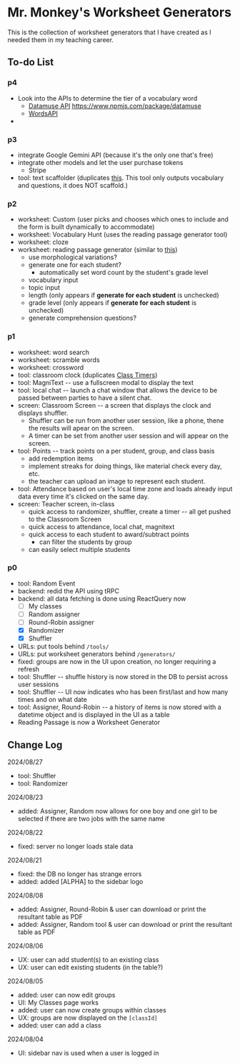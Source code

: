 # Mr. Monkey's Worksheet Generators

This is the collection of worksheet generators that I have created as I needed them in my teaching career.

## To-do List

### p4

- Look into the APIs to determine the tier of a vocabulary word
  - [Datamuse API](https://www.datamuse.com/api/)
    https://www.npmjs.com/package/datamuse
  - [WordsAPI](https://www.wordsapi.com/)
-

### p3

- integrate Google Gemini API (because it's the only one that's free)
- integrate other models and let the user purchase tokens
  - Stripe
- tool: text scaffolder (duplicates [this](https://www.magicschool.ai/tools/text-scaffolder-tool). This tool only outputs vocabulary and questions, it does NOT scaffold.)

### p2

- worksheet: Custom (user picks and chooses which ones to include and the form is built dynamically to accommodate)
- worksheet: Vocabulary Hunt (uses the reading passage generator tool)
- worksheet: cloze
- worksheet: reading passage generator (similar to [this](https://www.magicschool.ai/tools/vocabulary-based-text-generator))
  - use morphological variations?
  - generate one for each student?
    - automatically set word count by the student's grade level
  - vocabulary input
  - topic input
  - length (only appears if **generate for each student** is unchecked)
  - grade level (only appears if **generate for each student** is unchecked)
  - generate comprehension questions?

### p1

- worksheet: word search
- worksheet: scramble words
- worksheet: crossword
- tool: classroom clock (duplicates [Class Timers](https://mjf1406.github.io/class-timers/index.html))
- tool: MagniText -- use a fullscreen modal to display the text
- tool: local chat -- launch a chat window that allows the device to be passed between parties to have a silent chat.
- screen: Classroom Screen -- a screen that displays the clock and displays shuffler.
  - Shuffler can be run from another user session, like a phone, thene the results will apear on the screen.
  - A timer can be set from another user session and will appear on the screen.
- tool: Points -- track points on a per student, group, and class basis
  - add redemption items
  - implement streaks for doing things, like material check every day, etc.
  - the teacher can upload an image to represent each student.
- tool: Attendance based on user's local time zone and loads already input data every time it's clicked on the same day.
- screen: Teacher screen, in-class
  - quick access to randomizer, shuffler, create a timer -- all get pushed to the Classroom Screen
  - quick access to attendance, local chat, magnitext
  - quick access to each student to award/subtract points
    - can filter the students by group
  - can easily select multiple students

### p0

- tool: Random Event
- backend: redid the API using tRPC
- backend: all data fetching is done using ReactQuery now
  - [ ] My classes
  - [ ] Random assigner
  - [ ] Round-Robin assigner
  - [x] Randomizer
  - [x] Shuffler
- URLs: put tools behind `/tools/`
- URLs: put worksheet generators behind `/generators/`
- fixed: groups are now in the UI upon creation, no longer requiring a refresh
- tool: Shuffler -- shuffle history is now stored in the DB to persist across user sessions
- tool: Shuffler -- UI now indicates who has been first/last and how many times and on what date
- tool: Assigner, Round-Robin -- a history of items is now stored with a datetime object and is displayed in the UI as a table
- Reading Passage is now a Worksheet Generator

## Change Log

2024/08/27

- tool: Shuffler
- tool: Randomizer

2024/08/23

- added: Assigner, Random now allows for one boy and one girl to be selected if there are two jobs with the same name

2024/08/22

- fixed: server no longer loads stale data

2024/08/21

- fixed: the DB no longer has strange errors
- added: added [ALPHA] to the sidebar logo

2024/08/08

- added: Assigner, Round-Robin & user can download or print the resultant table as PDF
- added: Assigner, Random tool & user can download or print the resultant table as PDF

2024/08/06

- UX: user can add student(s) to an existing class
- UX: user can edit existing students (in the table?)

2024/08/05

- added: user can now edit groups
- UI: My Classes page works
- added: user can now create groups within classes
- UX: groups are now displayed on the `[classId]`
- added: user can add a class

2024/08/04

- UI: sidebar nav is used when a user is logged in
